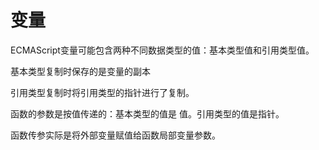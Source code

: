 # 变量

ECMAScript变量可能包含两种不同数据类型的值：基本类型值和引用类型值。

基本类型复制时保存的是变量的副本

引用类型复制时将引用类型的指针进行了复制。

函数的参数是按值传递的：基本类型的值是 值。引用类型的值是指针。

函数传参实际是将外部变量赋值给函数局部变量参数。